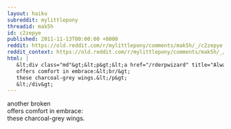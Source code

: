 ```yaml
---
layout: haiku
subreddit: mylittlepony
threadid: mak5h
id: c2zepye
published: 2011-11-13T00:00:00 +0000
reddit: https://old.reddit.com/r/mylittlepony/comments/mak5h/_/c2zepye
reddit_context: https://old.reddit.com/r/mylittlepony/comments/mak5h/_/c2zepye?context=3
html: |
   &lt;div class="md"&gt;&lt;p&gt;&lt;a href="/rderpwizard" title="Always Relevant / Freebird-Mailmare Welcoming / Paper Bag Princess ^o^"&gt;&lt;/a&gt; another broken&lt;br/&gt;
   offers comfort in embrace:&lt;br/&gt;
   these charcoal-grey wings.&lt;/p&gt;
   &lt;/div&gt;
---
```


[](/rderpwizard "Always Relevant / Freebird-Mailmare Welcoming / Paper Bag Princess ^o^") another broken  
offers comfort in embrace:   
these charcoal-grey wings.